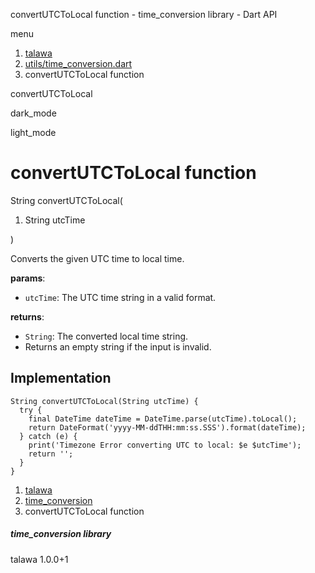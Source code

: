




convertUTCToLocal function - time\_conversion library - Dart API







menu

1. [talawa](../index.html)
2. [utils/time\_conversion.dart](../utils_time_conversion/utils_time_conversion-library.html)
3. convertUTCToLocal function

convertUTCToLocal


dark\_mode

light\_mode




# convertUTCToLocal function


String
convertUTCToLocal(

1. String utcTime

)

Converts the given UTC time to local time.

**params**:

* `utcTime`: The UTC time string in a valid format.

**returns**:

* `String`: The converted local time string.
* Returns an empty string if the input is invalid.

## Implementation

```
String convertUTCToLocal(String utcTime) {
  try {
    final DateTime dateTime = DateTime.parse(utcTime).toLocal();
    return DateFormat('yyyy-MM-ddTHH:mm:ss.SSS').format(dateTime);
  } catch (e) {
    print('Timezone Error converting UTC to local: $e $utcTime');
    return '';
  }
}
```

 


1. [talawa](../index.html)
2. [time\_conversion](../utils_time_conversion/utils_time_conversion-library.html)
3. convertUTCToLocal function

##### time\_conversion library





talawa
1.0.0+1






